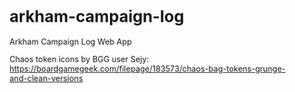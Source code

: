 # arkham-campaign-log
Arkham Campaign Log Web App

Chaos token icons by BGG user Sejy: https://boardgamegeek.com/filepage/183573/chaos-bag-tokens-grunge-and-clean-versions